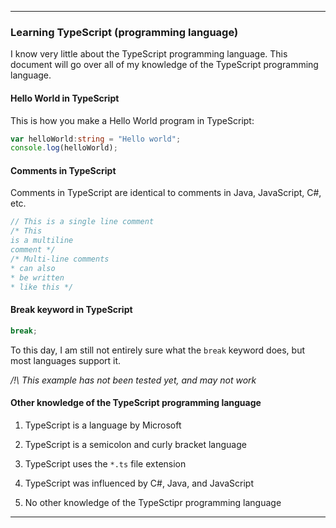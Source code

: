 
***

### Learning TypeScript (programming language)

I know very little about the TypeScript programming language. This document will go over all of my knowledge of the TypeScript programming language.

#### Hello World in TypeScript

This is how you make a Hello World program in TypeScript:

```typescript
var helloWorld:string = "Hello world";
console.log(helloWorld);
```

#### Comments in TypeScript

Comments in TypeScript are identical to comments in Java, JavaScript, C#, etc.

```typescript
// This is a single line comment
/* This
is a multiline
comment */
/* Multi-line comments
* can also
* be written
* like this */
```

#### Break keyword in TypeScript

```typescript
break;
```

To this day, I am still not entirely sure what the `break` keyword does, but most languages support it.

_/!\ This example has not been tested yet, and may not work_

#### Other knowledge of the TypeScript programming language

1. TypeScript is a language by Microsoft

2. TypeScript is a semicolon and curly bracket language

3. TypeScript uses the `*.ts` file extension

4. TypeScript was influenced by C#, Java, and JavaScript

5. No other knowledge of the TypeSctipr programming language

***

